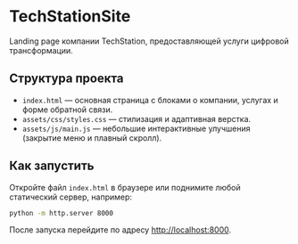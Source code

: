 # TechStationSite

Landing page компании TechStation, предоставляющей услуги цифровой трансформации.

## Структура проекта
- `index.html` — основная страница с блоками о компании, услугах и форме обратной связи.
- `assets/css/styles.css` — стилизация и адаптивная верстка.
- `assets/js/main.js` — небольшие интерактивные улучшения (закрытие меню и плавный скролл).

## Как запустить
Откройте файл `index.html` в браузере или поднимите любой статический сервер, например:

```bash
python -m http.server 8000
```

После запуска перейдите по адресу [http://localhost:8000](http://localhost:8000).
